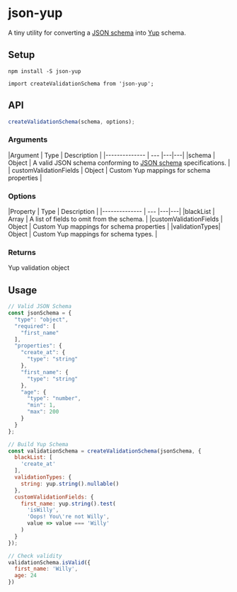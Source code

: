 # json-yup
A tiny utility for converting a [JSON schema](https://json-schema.org/) into [Yup](https://github.com/jquense/yup) schema.

## Setup
```
npm install -S json-yup
```
```
import createValidationSchema from 'json-yup';
```

## API

```javascript
createValidationSchema(schema, options);
```

### Arguments
|Argument       | Type  | Description   |
|-------------- | --- |---|---|
|schema      | Object | A valid JSON schema conforming to [JSON schema](https://json-schema.org/) specifications. |
| customValidationFields | Object | Custom Yup mappings for schema properties |

### Options

|Property       | Type  | Description   |
|-------------- | --- |---|---|
|blackList      | Array | A list of fields to omit from the schema. |
|customValidationFields | Object | Custom Yup mappings for schema properties |
|validationTypes| Object | Custom Yup mappings for schema types. |

### Returns
Yup validation object

## Usage

```javascript
// Valid JSON Schema
const jsonSchema = {
  "type": "object",
  "required": [
    "first_name"
  ],
  "properties": {
    "create_at": {
      "type": "string"
    },
    "first_name": {
      "type": "string"
    },
    "age": {
      "type": "number",
      "min": 1,
      "max": 200
    }
  }
};

// Build Yup Schema
const validationSchema = createValidationSchema(jsonSchema, {
  blackList: [
    'create_at'
  ],
  validationTypes: {
    string: yup.string().nullable()
  },
  customValidationFields: {
    first_name: yup.string().test(
      'isWilly',
      'Oops! You\'re not Willy',
      value => value === 'Willy'
    )
  }
});

// Check validity
validationSchema.isValid({
  first_name: 'Willy',
  age: 24
})

```